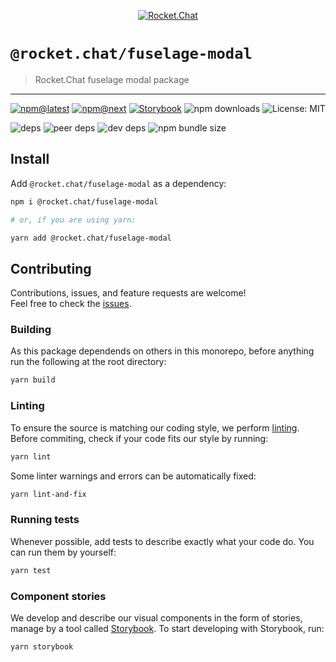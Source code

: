<!--header-->

<p align="center">
  <a href="https://rocket.chat" title="Rocket.Chat">
    <img src="https://github.com/RocketChat/Rocket.Chat.Artwork/raw/master/Logos/2020/png/logo-horizontal-red.png" alt="Rocket.Chat" />
  </a>
</p>

# `@rocket.chat/fuselage-modal`

> Rocket.Chat fuselage modal package

---

[![npm@latest](https://img.shields.io/npm/v/@rocket.chat/fuselage-modal/latest?style=flat-square)](https://www.npmjs.com/package/@rocket.chat/icons/v/latest) [![npm@next](https://img.shields.io/npm/v/@rocket.chat/fuselage-modal/next?style=flat-square)](https://www.npmjs.com/package/@rocket.chat/icons/v/next) [![Storybook](https://cdn.jsdelivr.net/gh/storybookjs/brand@master/badge/badge-storybook.svg)](https://rocketchat.github.io/Rocket.Chat.Fuselage/fuselage-modal) ![npm downloads](https://img.shields.io/npm/dw/@rocket.chat/fuselage-modal?style=flat-square) ![License: MIT](https://img.shields.io/npm/l/@rocket.chat/fuselage-modal?style=flat-square)

![deps](https://img.shields.io/david/RocketChat/fuselage?path=packages%2Ffuselage-modal&style=flat-square) ![peer deps](https://img.shields.io/david/peer/RocketChat/fuselage?path=packages%2Ffuselage-modal&style=flat-square) ![dev deps](https://img.shields.io/david/dev/RocketChat/fuselage?path=packages%2Ffuselage-modal&style=flat-square) ![npm bundle size](https://img.shields.io/bundlephobia/min/@rocket.chat/fuselage-modal?style=flat-square)

<!--/header-->

## Install

<!--install-->

Add `@rocket.chat/fuselage-modal` as a dependency:

```sh
npm i @rocket.chat/fuselage-modal

# or, if you are using yarn:

yarn add @rocket.chat/fuselage-modal
```

<!--/install-->

## Contributing

<!--contributing(msg)-->

Contributions, issues, and feature requests are welcome!<br />
Feel free to check the [issues](https://github.com/RocketChat/fuselage/issues).

<!--/contributing(msg)-->

### Building

As this package dependends on others in this monorepo, before anything run the following at the root directory:

<!--yarn(build)-->

```sh
yarn build
```

<!--/yarn(build)-->

### Linting

To ensure the source is matching our coding style, we perform [linting](https://en.wikipedia.org/wiki/Lint_(software)).
Before commiting, check if your code fits our style by running:

<!--yarn(lint)-->

```sh
yarn lint
```

<!--/yarn(lint)-->

Some linter warnings and errors can be automatically fixed:

<!--yarn(lint-and-fix)-->

```sh
yarn lint-and-fix
```

<!--/yarn(lint-and-fix)-->

### Running tests

Whenever possible, add tests to describe exactly what your code do. You can run them by yourself:

<!--yarn(test)-->

```sh
yarn test
```

<!--/yarn(test)-->

### Component stories

We develop and describe our visual components in the form of stories, manage by a tool called [Storybook](https://storybook.js.org/).
To start developing with Storybook, run:

<!--yarn(storybook)-->

```sh
yarn storybook
```

<!--/yarn(storybook)-->